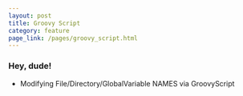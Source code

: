 ```yaml
---
layout: post
title: Groovy Script
category: feature
page_link: /pages/groovy_script.html
---
```


### Hey, dude!
* Modifying File/Directory/GlobalVariable NAMES via GroovyScript
